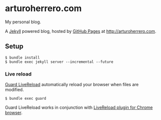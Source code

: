 # arturoherrero.com

My personal blog.

A [Jekyll][1] powered blog, hosted by [GitHub Pages][4] at http://arturoherrero.com.


## Setup

    $ bundle install
    $ bundle exec jekyll server --incremental --future

### Live reload

[Guard LiveReload][3] automatically reload your browser when files are modified.

    $ bundle exec guard

Guard LiveReload works in conjunction with [LiveReload plugin for Chrome browser][2].


[1]: http://jekyllrb.com/
[2]: https://chrome.google.com/webstore/detail/livereload/jnihajbhpnppcggbcgedagnkighmdlei
[3]: https://github.com/guard/guard-livereload
[4]: https://pages.github.com/

